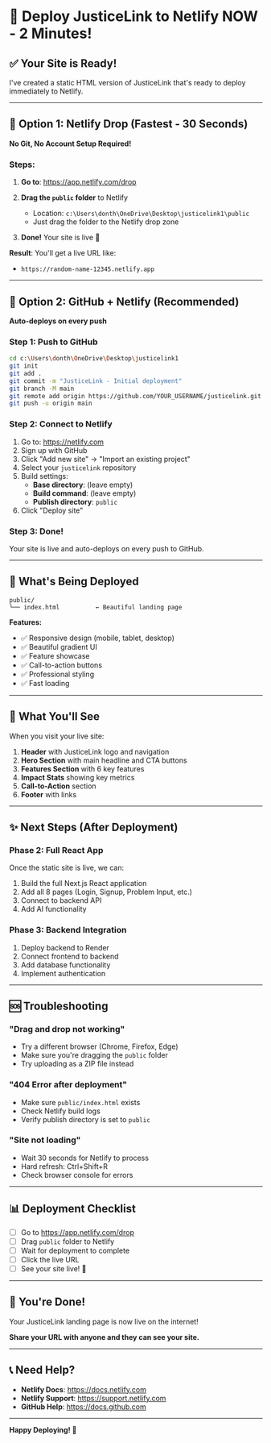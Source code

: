 # 🚀 Deploy JusticeLink to Netlify NOW - 2 Minutes!

## ✅ Your Site is Ready!

I've created a static HTML version of JusticeLink that's ready to deploy immediately to Netlify.

---

## 🎯 Option 1: Netlify Drop (Fastest - 30 Seconds)

**No Git, No Account Setup Required!**

### Steps:

1. **Go to**: https://app.netlify.com/drop

2. **Drag the `public` folder** to Netlify
   - Location: `c:\Users\donth\OneDrive\Desktop\justicelink1\public`
   - Just drag the folder to the Netlify drop zone

3. **Done!** Your site is live 🎉

**Result**: You'll get a live URL like:
- `https://random-name-12345.netlify.app`

---

## 🔗 Option 2: GitHub + Netlify (Recommended)

**Auto-deploys on every push**

### Step 1: Push to GitHub
```bash
cd c:\Users\donth\OneDrive\Desktop\justicelink1
git init
git add .
git commit -m "JusticeLink - Initial deployment"
git branch -M main
git remote add origin https://github.com/YOUR_USERNAME/justicelink.git
git push -u origin main
```

### Step 2: Connect to Netlify
1. Go to: https://netlify.com
2. Sign up with GitHub
3. Click "Add new site" → "Import an existing project"
4. Select your `justicelink` repository
5. Build settings:
   - **Base directory**: (leave empty)
   - **Build command**: (leave empty)
   - **Publish directory**: `public`
6. Click "Deploy site"

### Step 3: Done!
Your site is live and auto-deploys on every push to GitHub.

---

## 📁 What's Being Deployed

```
public/
└── index.html          ← Beautiful landing page
```

**Features:**
- ✅ Responsive design (mobile, tablet, desktop)
- ✅ Beautiful gradient UI
- ✅ Feature showcase
- ✅ Call-to-action buttons
- ✅ Professional styling
- ✅ Fast loading

---

## 🎨 What You'll See

When you visit your live site:

1. **Header** with JusticeLink logo and navigation
2. **Hero Section** with main headline and CTA buttons
3. **Features Section** with 6 key features
4. **Impact Stats** showing key metrics
5. **Call-to-Action** section
6. **Footer** with links

---

## ✨ Next Steps (After Deployment)

### Phase 2: Full React App
Once the static site is live, we can:
1. Build the full Next.js React application
2. Add all 8 pages (Login, Signup, Problem Input, etc.)
3. Connect to backend API
4. Add AI functionality

### Phase 3: Backend Integration
1. Deploy backend to Render
2. Connect frontend to backend
3. Add database functionality
4. Implement authentication

---

## 🆘 Troubleshooting

### "Drag and drop not working"
- Try a different browser (Chrome, Firefox, Edge)
- Make sure you're dragging the `public` folder
- Try uploading as a ZIP file instead

### "404 Error after deployment"
- Make sure `public/index.html` exists
- Check Netlify build logs
- Verify publish directory is set to `public`

### "Site not loading"
- Wait 30 seconds for Netlify to process
- Hard refresh: Ctrl+Shift+R
- Check browser console for errors

---

## 📊 Deployment Checklist

- [ ] Go to https://app.netlify.com/drop
- [ ] Drag `public` folder to Netlify
- [ ] Wait for deployment to complete
- [ ] Click the live URL
- [ ] See your site live! 🎉

---

## 🎉 You're Done!

Your JusticeLink landing page is now live on the internet!

**Share your URL with anyone and they can see your site.**

---

## 📞 Need Help?

- **Netlify Docs**: https://docs.netlify.com
- **Netlify Support**: https://support.netlify.com
- **GitHub Help**: https://docs.github.com

---

**Happy Deploying! 🚀**

